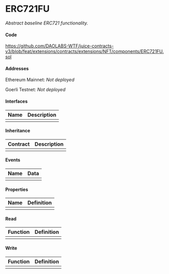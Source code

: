 # ERC721FU

*Abstract baseline ERC721 functionality.*

#### Code

https://github.com/DAOLABS-WTF/juice-contracts-v3/blob/feat/extensions/contracts/extensions/NFT/components/ERC721FU.sol

#### Addresses

Ethereum Mainnet: *Not deployed*

Goerli Testnet: *Not deployed*

#### Interfaces

|Name|Description|
|-|-|
|||

#### Inheritance

|Contract|Description|
|-|-|
|||

#### Events

|Name|Data|
|-|-|
|||

#### Properties

|Name|Definition|
|-|-|
|||

#### Read

|Function|Definition|
|-|-|
|||

#### Write

|Function|Definition|
|-|-|
|||
